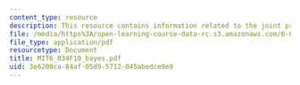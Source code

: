 ```yaml
---
content_type: resource
description: This resource contains information related to the joint probability table.
file: /media/https%3A/open-learning-course-data-rc.s3.amazonaws.com/6-034-artificial-intelligence-fall-2010/3e6200ca84af05d95712045abedce9e9_MIT6_034F10_bayes.pdf
file_type: application/pdf
resourcetype: Document
title: MIT6_034F10_bayes.pdf
uid: 3e6200ca-84af-05d9-5712-045abedce9e9
---
```

